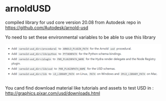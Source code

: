 # arnoldUSD

compiled library for usd core version 20.08 from Autodesk repo in https://github.com/Autodesk/arnold-usd


Yo need to  set these environmental variables to be able to use this library


![](docs/images/variables.PNG) 

    
You cand find download material  like tutorials and assets to test USD in : http://graphics.pixar.com/usd/downloads.html


